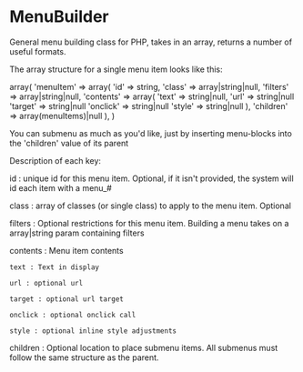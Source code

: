 MenuBuilder
===========

General menu building class for PHP, takes in an array, returns a number of useful formats.

The array structure for a single menu item looks like this:

array(
	'menuItem' => array(
		'id' => string,
		'class' => array|string|null,
		'filters' => array|string|null,
		'contents' => array(
			'text' => string|null,
			'url' => string|null
			'target' => string|null
			'onclick' => string|null
			'style' => string|null
		),
		'children' => array(menuItems)|null
	),
)



You can submenu as much as you'd like, just by inserting menu-blocks into the 'children' value of its parent

Description of each key:

id : unique id for this menu item.  Optional, if it isn't provided, the system will id each item with a menu_#

class : array of classes (or single class) to apply to the menu item.  Optional

filters : Optional restrictions for this menu item. Building a menu takes on a array|string param containing filters

contents : Menu item contents

	text : Text in display

	url : optional url

	target : optional url target

	onclick : optional onclick call

	style : optional inline style adjustments

children : Optional location to place submenu items.  All submenus must follow the same structure as the parent.

